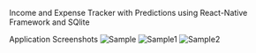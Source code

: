 Income and Expense Tracker with Predictions using React-Native Framework and SQlite


Application Screenshots 
![Sample](https://user-images.githubusercontent.com/106059541/191643446-8a7d4a90-90bf-4546-be2d-aee279adc216.jpg)
![Sample1](https://user-images.githubusercontent.com/106059541/191643541-a38450cd-9228-4d72-9fdc-a910019fbff7.jpg)
![Sample2](https://user-images.githubusercontent.com/106059541/191643550-7b302328-5392-4c82-8bb4-811d51c8bd87.jpg)
